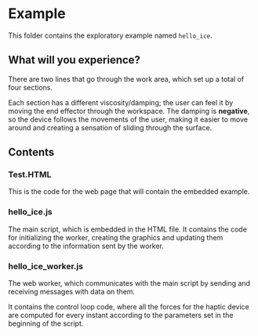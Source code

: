 # Example

This folder contains the exploratory example named `hello_ice`.

## What will you experience?

There are two lines that go through the work area, which set up a total of four sections.

Each section has a different viscosity/damping; the user can feel it by moving the end effector through the workspace. The damping is **negative**, so the device follows the movements of the user, making it easier to move around and creating a sensation of sliding through the surface.

## Contents

### Test.HTML

This is the code for the web page that will contain the embedded example.

### hello_ice.js

The main script, which is embedded in the HTML file. It contains the code for initializing the worker, creating the graphics and updating them according to the information sent by the worker.

### hello_ice_worker.js

The web worker, which communicates with the main script by sending and receiving messages with data on them.

It contains the control loop code, where all the forces for the haptic device are computed for every instant according to the parameters set in the beginning of the script.

